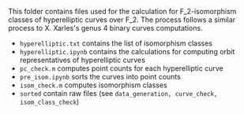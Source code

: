 This folder contains files used for the calculation for F_2-isomorphism classes of hyperelliptic curves over F_2. The process follows a similar process to X. Xarles's genus 4 binary curves computations.

- ```hyperelliptic.txt``` contains the list of isomorphism classes
- ```hyperelliptic.ipynb``` contains the calculations for computing orbit representatives of hyperelliptic curves
- ```pc_check.m``` computes point counts for each hyperelliptic curve
- ```pre_isom.ipynb``` sorts the curves into point counts
- ```isom_check.m``` computes isomorphism classes
- ```sorted``` contain raw files (see ```data_generation, curve_check, isom_class_check```)

